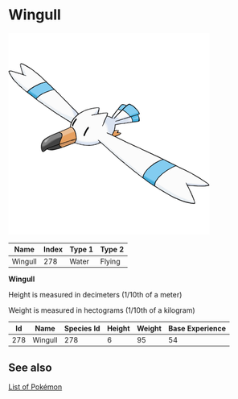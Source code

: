 # Wingull


![Wingull](images/278.png)

| **Name** | **Index** | **Type 1** | **Type 2** |
|----|----|----|----|
| Wingull | 278 | Water | Flying  |

**Wingull** 


Height is measured in decimeters (1/10th of a meter)

Weight is measured in hectograms (1/10th of a kilogram)

| **Id** | **Name** | **Species Id** | **Height** | **Weight** | **Base Experience** |
|--------|----------|----------------|------------|------------|---------------------|
| 278 | Wingull | 278 | 6 | 95 | 54 |


## See also

[List of Pokémon](../pokemon.md)
